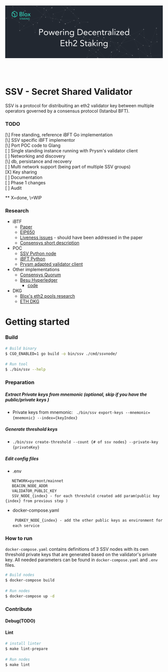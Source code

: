 [<img src="./internals/img/bloxstaking_header_image.png" >](https://www.bloxstaking.com/)

<br>
<br>

# SSV - Secret Shared Validator

SSV is a protocol for distribuiting an eth2 validator key between multiple operators governed by a consensus protocol (Istanbul BFT).

### TODO
[\\] Free standing, reference iBFT Go implementation\
[\\] SSV specific iBFT implementor\
[\\] Port POC code to Glang\
[ ] Single standing instance running with Prysm's validator client\
[ ] Networking and discovery\
[\\] db, persistance and recovery\
[ ] Multi network support (being part of multiple SSV groups)\
[X] Key sharing\
[ ] Documentation\
[ ] Phase 1 changes\
[ ] Audit

** X=done, \\=WIP


### Research

- iBTF
    - [Paper](https://arxiv.org/pdf/2002.03613.pdf)
    - [EIP650](https://github.com/ethereum/EIPs/issues/650)
    - [Liveness issues](https://github.com/ConsenSys/quorum/issues/305) - should have been addressed in the paper
    - [Consensys short description](https://docs.goquorum.consensys.net/en/stable/Concepts/Consensus/IBFT/)
- POC
    - [SSV Python node](https://github.com/dankrad/python-ssv)
    - [iBFT Python](https://github.com/dankrad/python-ibft)
    - [Prysm adapted validator client](https://github.com/alonmuroch/prysm/tree/ssv)
- Other implementations
    - [Consensys Quorum](https://github.com/ConsenSys/quorum)   
    - [Besu Hyperledger](https://besu.hyperledger.org/en/stable/HowTo/Configure/Consensus-Protocols/IBFT/)
        - [code]( https://github.com/hyperledger/besu/tree/master/consensus/ibft)
- DKG
    - [Blox's eth2 pools research](https://github.com/bloxapp/eth2-staking-pools-research)
    - [ETH DKG](https://github.com/PhilippSchindler/ethdkg)


# Getting started
### Build
```bash
# Build binary
$ CGO_ENABLED=1 go build -o bin/ssv ./cmd/ssvnode/

# Run tool
$ ./bin/ssv --help

```
    
### Preparation
##### Extract Private keys from mnemonic (optional, skip if you have the public/private keys ) 
- Private keys from mnemonic: ` ./bin/ssv export-keys --mnemonic={mnemonic} --index={keyIndex}`        

##### Generate threshold keys
- `./bin/ssv create-threshold --count {# of ssv nodes} --private-key {privateKey}`
   
##### Edit config files
- .env
```
   NETWORK=pyrmont/mainnet
   BEACON_NODE_ADDR
   VALIDATOR_PUBLIC_KEY
   SSV_NODE_{index} - for each threshold created add param(public key {index} from previous step )
```
- docker-compose.yaml

  ` PUBKEY_NODE_{index} - add the other public keys as environment for each service`    

### How to run

`docker-compose.yaml` contains definitions of 3 SSV nodes with its own threshold private keys that are generated based on the 
validator's private key. All needed parameters can be found in `docker-compose.yaml` and `.env` files.



```bash 
# Build nodes
$ docker-compose build

# Run nodes
$ docker-compose up -d
```    

### Contribute
#### Debug(TODO)
#### Lint
```bash 
# install linter
$ make lint-prepare

# Run nodes
$ make lint
```
